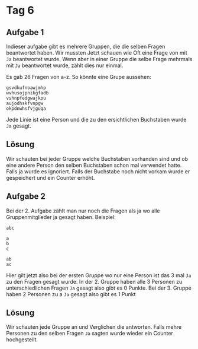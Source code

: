 # Tag 6


## Aufgabe 1

Indieser aufgabe gibt es mehrere Gruppen, die die selben Fragen beantwortet haben. Wir mussten Jetzt schauen wie Oft eine Frage von mit `Ja` beantwortet wurde. Wenn aber in einer Gruppe die selbe Frage mehrmals mit `Ja` beantwortet wurde, zählt dies nur einmal.

Es gab 26 Fragen von a-z. So könnte eine Grupe aussehen:
```
gsvdkufnoawjmhp
wvhusojpnikgfadb
vshnpfedgwajkou
aujodhskfvnpgw
okpdnwhsfvjguqa
```

Jede Linie ist eine Person und die zu den ersichtlichen Buchstaben wurde `Ja` gesagt.

## Lösung

Wir schauten bei jeder Gruppe welche Buchstaben vorhanden sind und ob eine andere Person den selben Buchstaben schon mal verwendet hatte. Falls ja wurde es ignoriert. Falls der Buchstabe noch nicht vorkam wurde er gespeichert und ein Counter erhöht.

## Aufgabe 2

Bei der 2. Aufgabe zählt man nur noch die Fragen als ja wo alle Gruppenmitglieder ja gesagt haben.
Beispiel:
```
abc

a
b
c

ab
ac
```

Hier gilt jetzt also bei der ersten Gruppe wo nur eine Person ist das 3 mal `Ja` zu den Fragen gesagt wurde. In der 2. Gruppe haben alle 3 Personen zu unterschiedlichen Fragen `Ja` gesagt also gibt es 0 Punkte. Bei der 3. Gruppe haben 2 Personen zu a `Ja` gesagt also gibt es 1 Punkt

## Lösung

Wir schauten jede Gruppe an und Verglichen die antworten. Falls mehre Personen zu den selben Fragen `Ja` sagten wurde wieder ein Counter hochgestellt.